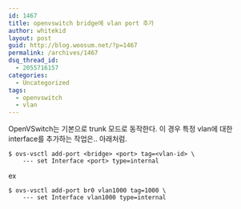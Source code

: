 ```yaml
---
id: 1467
title: openvswitch bridge에 vlan port 추가
author: whitekid
layout: post
guid: http://blog.woosum.net/?p=1467
permalink: /archives/1467
dsq_thread_id:
  - 2055716157
categories:
  - Uncategorized
tags:
  - openvswitch
  - vlan
---
```

OpenVSwitch는 기본으로 trunk 모드로 동작한다. 이 경우 특정 vlan에 대한 interface를 추가하는 작업은.. 아래처럼.

    $ ovs-vsctl add-port <bridge> <port> tag=<vlan-id> \  
        --- set Interface <port> type=internal  

ex  

    $ ovs-vsctl add-port br0 vlan1000 tag=1000 \  
        --- set Interface vlan1000 type=internal  
